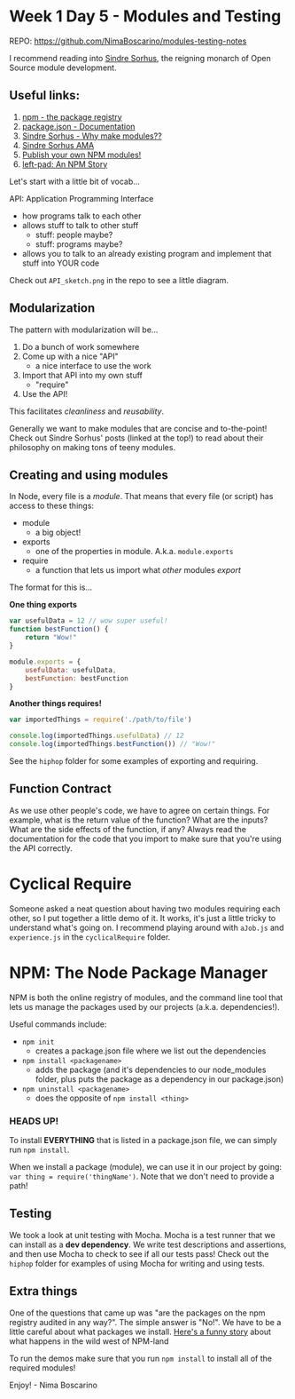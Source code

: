 # Week 1 Day 5 - Modules and Testing
REPO: https://github.com/NimaBoscarino/modules-testing-notes

I recommend reading into [Sindre Sorhus](https://sindresorhus.com/), the reigning monarch of Open Source module development.

## Useful links:

1. [npm - the package registry](https://www.npmjs.com)
1. [package.json - Documentation](https://docs.npmjs.com/files/package.json)
2. [Sindre Sorhus - Why make modules??](https://github.com/sindresorhus/ama/issues/10#issuecomment-117766328)
3. [Sindre Sorhus AMA](https://blog.sindresorhus.com/answering-anything-678ce5623798)
4. [Publish your own NPM modules!](https://medium.freecodecamp.org/how-to-create-and-publish-your-npm-package-node-module-in-just-10-minutes-b8ca3a100050)
5. [left-pad: An NPM Story](https://www.theregister.co.uk/2016/03/23/npm_left_pad_chaos/)

Let's start with a little bit of vocab...

API: Application Programming Interface
- how programs talk to each other
- allows stuff to talk to other stuff
    - stuff: people maybe?
    - stuff: programs maybe?
- allows you to talk to an already existing program and implement that stuff into YOUR code

Check out `API_sketch.png` in the repo to see a little diagram.

## Modularization
The pattern with modularization will be...

1. Do a bunch of work somewhere
2. Come up with a nice "API"
    - a nice interface to use the work
3. Import that API into my own stuff
    - "require"
4. Use the API!

This facilitates *cleanliness* and *reusability*.

Generally we want to make modules that are concise and to-the-point! Check out Sindre Sorhus' posts (linked at the top!) to read about their philosophy on making tons of teeny modules.

## Creating and using modules

In Node, every file is a *module*. That means that every file (or script) has access to these things:
- module
    - a big object!
- exports
    - one of the properties in module. A.k.a. `module.exports`
- require
    - a function that lets us import what *other* modules *export*

The format for this is...

**One thing exports**

``` js
var usefulData = 12 // wow super useful!
function bestFunction() {
    return "Wow!"
}

module.exports = {
    usefulData: usefulData,
    bestFunction: bestFunction
}
```

**Another things requires!**
``` js
var importedThings = require('./path/to/file')

console.log(importedThings.usefulData) // 12
console.log(importedThings.bestFunction()) // "Wow!"
```

See the `hiphop` folder for some examples of exporting and requiring.

## Function Contract
As we use other people's code, we have to agree on certain things. For example, what is the return value of the function? What are the inputs? What are the side effects of the function, if any? Always read the documentation for the code that you import to make sure that you're using the API correctly.

# Cyclical Require
Someone asked a neat question about having two modules requiring each other, so I put together a little demo of it. It works, it's just a little tricky to understand what's going on. I recommend playing around with `aJob.js` and `experience.js` in the `cyclicalRequire` folder. 

# NPM: The Node Package Manager
NPM is both the online registry of modules, and the command line tool that lets us manage the packages used by our projects (a.k.a. dependencies!).

Useful commands include:
- `npm init`
    - creates a package.json file where we list out the dependencies
- `npm install <packagename>`
    - adds the package (and it's dependencies to our node_modules folder, plus puts the package as a dependency in our package.json)
- `npm uninstall <packagename>`
    - does the opposite of `npm install <thing>`

### HEADS UP!
To install **EVERYTHING** that is listed in a package.json file, we can simply run `npm install`.

When we install a package (module), we can use it in our project by going: `var thing = require('thingName')`. Note that we don't need to provide a path!

## Testing

We took a look at unit testing with Mocha. Mocha is a test runner that we can install as a **dev dependency**. We write test descriptions and assertions, and then use Mocha to check to see if all our tests pass! Check out the `hiphop` folder for examples of using Mocha for writing and using tests.

## Extra things

One of the questions that came up was "are the packages on the npm registry audited in any way?". The simple answer is "No!". We have to be a little careful about what packages we install. [Here's a funny story](https://www.theregister.co.uk/2016/03/23/npm_left_pad_chaos/) about what happens in the wild west of NPM-land

To run the demos make sure that you run `npm install` to install all of the required modules!

Enjoy! - Nima Boscarino